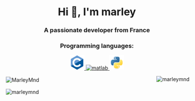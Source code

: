 <h1 align="center">Hi 👋, I'm marley</h1>
<h3 align="center">A passionate developer from France</h3>



<h3 align="center"> Programming languages:</h3>
<p align="center"> <a href="https://www.cprogramming.com/" target="_blank" rel="noreferrer"> <img src="https://raw.githubusercontent.com/devicons/devicon/master/icons/c/c-original.svg" alt="c" width="40" height="40"/> </a> <a href="https://www.mathworks.com/" target="_blank" rel="noreferrer"> <img src="https://upload.wikimedia.org/wikipedia/commons/2/21/Matlab_Logo.png" alt="matlab" width="40" height="40"/> </a> <a href="https://www.python.org" target="_blank" rel="noreferrer"> <img src="https://raw.githubusercontent.com/devicons/devicon/master/icons/python/python-original.svg" alt="python" width="40" height="40"/> </a> </p>



<p><img align="right" src="https://github-readme-streak-stats.herokuapp.com/?user=marleymnd&theme=dark" alt="marleymnd" /></p> <p>&nbsp;<img align="center" src="https://github-readme-stats.vercel.app/api?username=MarleyMnd&show_icons=true&locale=en" alt="MarleyMnd" /></p>
<p>&nbsp;<img align="center" src="https://github-readme-stats.vercel.app/api/top-langs?username=marleymnd&show_icons=true&theme=dark&locale=en&layout=compact" alt="marleymnd" /></p>
